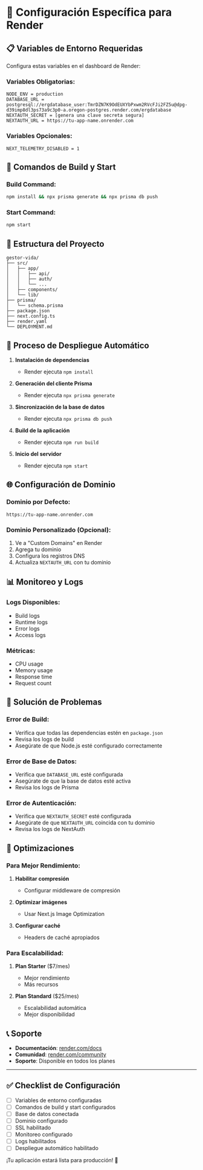 # 🔧 Configuración Específica para Render

## 📋 Variables de Entorno Requeridas

Configura estas variables en el dashboard de Render:

### Variables Obligatorias:
```
NODE_ENV = production
DATABASE_URL = postgresql://ergdatabase_user:TmrDZN7K9OdEUXYbPxwm2RVcFJi2FZ5u@dpg-d39imp8dl3ps73a9c3p0-a.oregon-postgres.render.com/ergdatabase
NEXTAUTH_SECRET = [genera una clave secreta segura]
NEXTAUTH_URL = https://tu-app-name.onrender.com
```

### Variables Opcionales:
```
NEXT_TELEMETRY_DISABLED = 1
```

## 🚀 Comandos de Build y Start

### Build Command:
```bash
npm install && npx prisma generate && npx prisma db push
```

### Start Command:
```bash
npm start
```

## 📁 Estructura del Proyecto

```
gestor-vida/
├── src/
│   ├── app/
│   │   ├── api/
│   │   ├── auth/
│   │   └── ...
│   ├── components/
│   └── lib/
├── prisma/
│   └── schema.prisma
├── package.json
├── next.config.ts
├── render.yaml
└── DEPLOYMENT.md
```

## 🔄 Proceso de Despliegue Automático

1. **Instalación de dependencias**
   - Render ejecuta `npm install`

2. **Generación del cliente Prisma**
   - Render ejecuta `npx prisma generate`

3. **Sincronización de la base de datos**
   - Render ejecuta `npx prisma db push`

4. **Build de la aplicación**
   - Render ejecuta `npm run build`

5. **Inicio del servidor**
   - Render ejecuta `npm start`

## 🌐 Configuración de Dominio

### Dominio por Defecto:
```
https://tu-app-name.onrender.com
```

### Dominio Personalizado (Opcional):
1. Ve a "Custom Domains" en Render
2. Agrega tu dominio
3. Configura los registros DNS
4. Actualiza `NEXTAUTH_URL` con tu dominio

## 📊 Monitoreo y Logs

### Logs Disponibles:
- Build logs
- Runtime logs
- Error logs
- Access logs

### Métricas:
- CPU usage
- Memory usage
- Response time
- Request count

## 🔧 Solución de Problemas

### Error de Build:
- Verifica que todas las dependencias estén en `package.json`
- Revisa los logs de build
- Asegúrate de que Node.js esté configurado correctamente

### Error de Base de Datos:
- Verifica que `DATABASE_URL` esté configurada
- Asegúrate de que la base de datos esté activa
- Revisa los logs de Prisma

### Error de Autenticación:
- Verifica que `NEXTAUTH_SECRET` esté configurada
- Asegúrate de que `NEXTAUTH_URL` coincida con tu dominio
- Revisa los logs de NextAuth

## 🚀 Optimizaciones

### Para Mejor Rendimiento:
1. **Habilitar compresión**
   - Configurar middleware de compresión
   
2. **Optimizar imágenes**
   - Usar Next.js Image Optimization
   
3. **Configurar caché**
   - Headers de caché apropiados

### Para Escalabilidad:
1. **Plan Starter** ($7/mes)
   - Mejor rendimiento
   - Más recursos
   
2. **Plan Standard** ($25/mes)
   - Escalabilidad automática
   - Mejor disponibilidad

## 📞 Soporte

- **Documentación**: [render.com/docs](https://render.com/docs)
- **Comunidad**: [render.com/community](https://render.com/community)
- **Soporte**: Disponible en todos los planes

---

## ✅ Checklist de Configuración

- [ ] Variables de entorno configuradas
- [ ] Comandos de build y start configurados
- [ ] Base de datos conectada
- [ ] Dominio configurado
- [ ] SSL habilitado
- [ ] Monitoreo configurado
- [ ] Logs habilitados
- [ ] Despliegue automático habilitado

¡Tu aplicación estará lista para producción! 🎉
